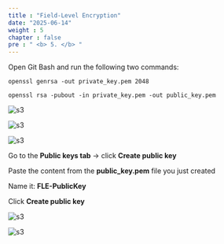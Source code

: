 ```yaml
---
title : "Field-Level Encryption"
date: "2025-06-14"
weight : 5 
chapter : false
pre : " <b> 5. </b> "
---
```

Open Git Bash and run the following two commands:

``openssl genrsa -out private_key.pem 2048``

``openssl rsa -pubout -in private_key.pem -out public_key.pem``

![s3](/images/5.fwd/1.png)

![s3](/images/5.fwd/2.png)

![s3](/images/5.fwd/3.png)

Go to the **Public keys tab** → click **Create public key**

Paste the content from the **public_key.pem** file you just created

Name it: **FLE-PublicKey**

Click **Create public key**

![s3](/images/5.fwd/4.png)

![s3](/images/5.fwd/5.png)
